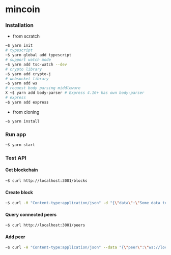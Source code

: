 # mincoin

### Installation
* from scratch
```bash
~$ yarn init
# typescript
~$ yarn global add typescript
# support watch mode
~$ yarn add tsc-watch --dev
# crypto library
~$ yarn add crypto-j
# websocket library
~$ yarn add ws
# request body parsing middleware
X ~$ yarn add body-parser # Express 4.16+ has own body-parser
# express
~$ yarn add express
```
* from cloning
```bash
~$ yarn install
```

### Run app
```bash
~$ yarn start
```

### Test API
#### Get blockchain
```bash
~$ curl http://localhost:3001/blocks
```
#### Create block
```bash
~$ curl -H "Content-type:application/json" -d "{\"data\":\"Some data to the first block\"}" http://localhost:3001/mineBlock
```
#### Query connected peers
```bash
~$ curl http://localhost:3001/peers
```
#### Add peer
```bash
~$ curl -H "Content-type:application/json" --data "{\"peer\":\"ws://localhost:6001\"}" http://localhost:3001/addPeer
```
